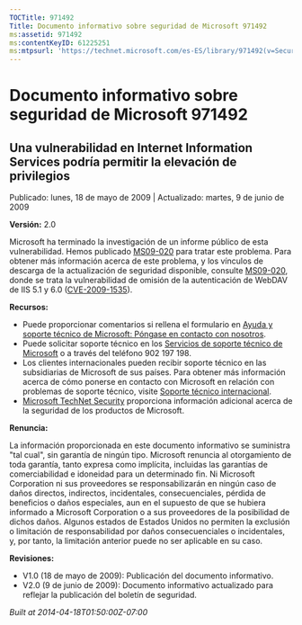 ```yaml
---
TOCTitle: 971492
Title: Documento informativo sobre seguridad de Microsoft 971492
ms:assetid: 971492
ms:contentKeyID: 61225251
ms:mtpsurl: 'https://technet.microsoft.com/es-ES/library/971492(v=Security.10)'
---
```



Documento informativo sobre seguridad de Microsoft 971492
=========================================================

Una vulnerabilidad en Internet Information Services podría permitir la elevación de privilegios
-----------------------------------------------------------------------------------------------

Publicado: lunes, 18 de mayo de 2009 | Actualizado: martes, 9 de junio de 2009

**Versión:** 2.0

Microsoft ha terminado la investigación de un informe público de esta vulnerabilidad. Hemos publicado [MS09-020](http://technet.microsoft.com/security/bulletin/ms09-020) para tratar este problema. Para obtener más información acerca de este problema, y los vínculos de descarga de la actualización de seguridad disponible, consulte [MS09-020](http://technet.microsoft.com/security/bulletin/ms09-020), donde se trata la vulnerabilidad de omisión de la autenticación de WebDAV de IIS 5.1 y 6.0 ([CVE-2009-1535](http://www.cve.mitre.org/cgi-bin/cvename.cgi?name=cve-2009-1535)).

**Recursos:**

-   Puede proporcionar comentarios si rellena el formulario en [Ayuda y soporte técnico de Microsoft: Póngase en contacto con nosotros](https://support.microsoft.com/common/survey.aspx?scid=sw;en;1257&amp;showpage=1&amp;ws=technet&amp;sd=tech).
-   Puede solicitar soporte técnico en los [Servicios de soporte técnico de Microsoft](http://support.microsoft.com/default.aspx?scid=fh;es-es;incidentsubmit) o a través del teléfono 902 197 198.
-   Los clientes internacionales pueden recibir soporte técnico en las subsidiarias de Microsoft de sus países. Para obtener más información acerca de cómo ponerse en contacto con Microsoft en relación con problemas de soporte técnico, visite [Soporte técnico internacional](http://go.microsoft.com/fwlink/?linkid=21155).
-   [Microsoft TechNet Security](http://go.microsoft.com/fwlink/?linkid=21132) proporciona información adicional acerca de la seguridad de los productos de Microsoft.

**Renuncia:**

La información proporcionada en este documento informativo se suministra "tal cual", sin garantía de ningún tipo. Microsoft renuncia al otorgamiento de toda garantía, tanto expresa como implícita, incluidas las garantías de comerciabilidad e idoneidad para un determinado fin. Ni Microsoft Corporation ni sus proveedores se responsabilizarán en ningún caso de daños directos, indirectos, incidentales, consecuenciales, pérdida de beneficios o daños especiales, aun en el supuesto de que se hubiera informado a Microsoft Corporation o a sus proveedores de la posibilidad de dichos daños. Algunos estados de Estados Unidos no permiten la exclusión o limitación de responsabilidad por daños consecuenciales o incidentales, y, por tanto, la limitación anterior puede no ser aplicable en su caso.

**Revisiones:**

-   V1.0 (18 de mayo de 2009): Publicación del documento informativo.
-   V2.0 (9 de junio de 2009): Documento informativo actualizado para reflejar la publicación del boletín de seguridad.

*Built at 2014-04-18T01:50:00Z-07:00*
